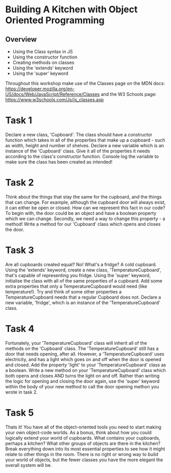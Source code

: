 # Building A Kitchen with Object Oriented Programming

## Overview

- Using the Class syntax in JS
- Using the constructor function
- Creating methods on classes
- Using the 'extends' keyword
- Using the 'super' keyword

Throughout this workshop make use of the Classes page on the MDN docs: https://developer.mozilla.org/en-US/docs/Web/JavaScript/Reference/Classes and the W3 Schools page: https://www.w3schools.com/Js/js_classes.asp

# Task 1

Declare a new class, 'Cupboard'. The class should have a constructor function which takes in all of the properties that make up a cupboard - such as width, height and number of shelves. Declare a new variable which is an instance of the 'Cupboard' class. Give it all of the properties it needs according to the class's constructor function. Console log the variable to make sure the class has been created as intended!

# Task 2

Think about the things that stay the same for the cupboard, and the things that can change. For example, although the cupboard door will always exist, it can either be open or closed. How can we represent this fact in our code? To begin with, the door could be an object and have a boolean property which we can change. Secondly, we need a way to change this property - a method! Write a method for our 'Cupboard' class which opens and closes the door.

# Task 3

Are all cupboards created equal? No! What's a fridge? A cold cupboard. Using the 'extends' keyword, create a new class, 'TemperatureCupboard', that's capable of representing you fridge. Using the 'super' keyword, initialise the class with all of the same properties of a cupboard. Add some extra properties that only a TemperatureCupboard would need (like temperature!). Try and think of some other properties a TemperatureCupboard needs that a regular Cupboard does not. Declare a new variable, 'fridge', which is an instance of the 'TemperatureCupboard' class.

# Task 4

Fortunately, your 'TemperatureCupboard' class will inherit all of the methods on the 'Cupboard' class. The 'TemperatureCupboard' still has a door that needs opening, after all. However, a 'TemperatureCupboard' uses electricity, and has a light which goes on and off when the door is opened and closed. Add the property 'light' to your 'TemperatureCupboard' class as a boolean. Write a new method on your 'TemperatureCupboard' class which both opens and closes AND turns the light on and off. Rather than writing the logic for opening and closing the door again, use the 'super' keyword within the body of your new method to call the door opening methon you wrote in task 2.

# Task 5

Thats it! You have all of the object-oriented tools you need to start making your own object-code worlds. As a bonus, think about how you could logically extend your world of cupboards. What contains your cupboards, perhaps a kitchen? What other groups of objects are there in the kitchen? Break everything down into its most essential properties to see how it might relate to other things in the room. There is no right or wrong way to build your world of objects, but the fewer classes you have the more elegant the overall system will be.
